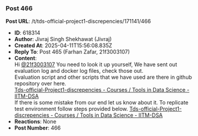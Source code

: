 ### Post 466
**Post URL**: /t/tds-official-project1-discrepencies/171141/466
- **ID**: 618314
- **Author**: Jivraj Singh Shekhawat (Jivraj)
- **Created At**: 2025-04-11T15:56:08.835Z
- **Reply To**: Post 465 (Farhan Zafar, 21f3003107)
- **Content**:  
  Hi <a class="mention" href="/u/21f3003107">@21f3003107</a>
You need to look it up yourself, We have sent out evaluation log and docker log files, check those out.<br>
Evaluation script and other scripts that we have used are there in github repository over here.<br>
<a href="https://discourse.onlinedegree.iitm.ac.in/t/tds-official-project1-discrepencies/171141/1">Tds-official-Project1-discrepencies - Courses / Tools in Data Science - IITM-DSA</a><br>
If there is some mistake from our end let us know about it.
To replicate test environment follow steps provided below.
<a href="https://discourse.onlinedegree.iitm.ac.in/t/tds-official-project1-discrepencies/171141/316">Tds-official-Project1-discrepencies - Courses / Tools in Data Science - IITM-DSA</a>
- **Reactions**: None
- **Post Number**: 466

